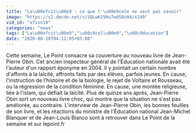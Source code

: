```yaml
---
title: "La\u00efcit\u00e9 : ce que l'\u00e9cole ne veut pas savoir"
image: "https://s2.dmcdn.net/v/SQLwK1VHu7wdSQcH4/x240"
vid_id: "x7vsn10"
categories: "news"
tags: ["La\u00efcit\u00e9","\u00c9col\u00e9","\u00c9ducation"]
date: "2020-08-28T04:12:05+03:00"
---
```

Cette semaine, Le Point consacre sa couverture au nouveau livre de Jean-Pierre Obin. Cet ancien inspecteur général de l'Éducation nationale avait été l'auteur d'un rapport éponyme en 2004. Il y pointait un certain nombre d'affonts à la laîcité, affronts faits par des élèves, parfois jeunes. En cause, l'instruction de l'histoire et de la biologie, le rejet de Voltaire et Rousseau, ou la régression de la condition féminine. En cause, une montée religieuse, liée à l'islam, qui défiait la laïcité. Plus de quinze ans après, Jean-Pierre Obin sort un nouveau livre choc, qui montre que la situation ne s'est pas améliorée, au contraire. L'interview de Jean-Pierre Obin, les bonnes feuilles de son livre, et les réactions du ministre de l'Éducation national Jean-Michel Blanquer et de Jean-Louis Bianco sont à retrouver dans Le Point de la semaine et sur lepoint.fr
